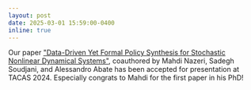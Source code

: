 ```yaml
---
layout: post
date: 2025-03-01 15:59:00-0400
inline: true
---
```


Our paper ["Data-Driven Yet Formal Policy Synthesis for Stochastic Nonlinear Dynamical Systems"](https://arxiv.org/abs/2501.01191), coauthored by Mahdi Nazeri, Sadegh Soudjani, and Alessandro Abate has been accepted for presentation at TACAS 2024. Especially congrats to Mahdi for the first paper in his PhD!